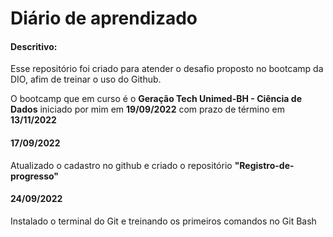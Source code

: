 # Diário de aprendizado

#### Descritivo:

Esse repositório foi criado para atender o desafio proposto no bootcamp da DIO, afim de treinar o uso do Github.

O bootcamp que em curso é o **Geração Tech Unimed-BH - Ciência de Dados** iniciado por mim em **19/09/2022** com prazo de término em **13/11/2022**

#### 17/09/2022

Atualizado o cadastro no github e criado o repositório **"Registro-de-progresso"**

#### 24/09/2022

Instalado o terminal do Git e treinando os primeiros comandos no Git Bash
